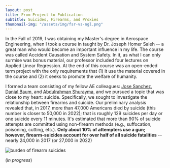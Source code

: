 ```yaml
---
layout: post
title: From Project to Publication
subtitle: Suicides, Firearms, and Proxies
thumbnail-img: "/assets/img/fsr-vs-ngl.png"
---
```


In the Fall of 2019, I was obtaining my Master's degree in Aerospace Engineering, when I took a course in taught by Dr. Joseph Homer Saleh -- a great man who would become an important influence in my life. The course was called Accident Causation and System Safety. In it, as what I can only surmise was bonus material, our professor included four lectures on Applied Linear Regression. At the end of this course was an open-ended term project with the only requirements that (1) it use the material covered in the course and (2) it seeks to promote the welfare of humanity.

I formed a team consisting of my fellow AE colleagues: [Jose Sanchez](https://www.linkedin.com/in/jose-c-sanchez/), [Danial Baum](https://www.linkedin.com/in/daniel-baum-ae/), and [Abdulrahman Shurayma](), and we pursued a topic that was close to my heart: suicide. Specifically, we sought to investigate the relationship between firearms and suicide. Our preliminary analysis revealed that, in 2017, more than 47,000 Americans died by suicide (this number is closer to 50,000 in 2022); that is roughly 129 suicides per day or one suicide every 11 minutes. It's estimated that more than 90% of suicide attempts are committed using non-firearm methods (e.g., suffocation, poisoning, cutting, etc.). **Only about 10% of attempters use a gun; however, firearm-suicides account for over half of all suicide fatalities** -- nearly 24,000 in 2017 (or 27,000 in 2022)

![burden of firearm suicides](burden-of-firearm-suicides.png)

(*in progress*)